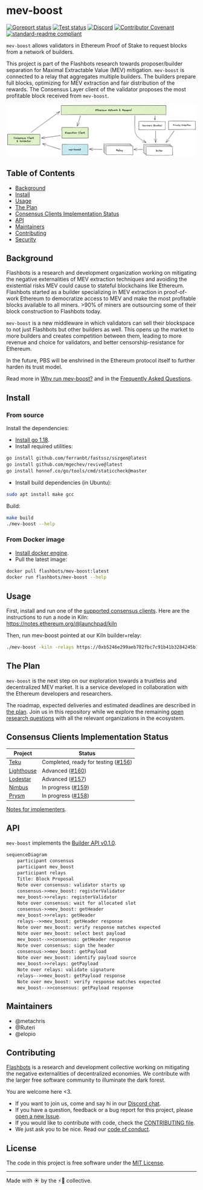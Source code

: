 # mev-boost

[![Goreport status](https://goreportcard.com/badge/github.com/flashbots/mev-boost)](https://goreportcard.com/report/github.com/flashbots/mev-boost)
[![Test status](https://github.com/flashbots/mev-boost/workflows/Go/badge.svg)](https://github.com/flashbots/mev-boost/actions?query=workflow%3A%22Go%22)
[![Discord](https://img.shields.io/discord/755466764501909692)](https://discord.gg/7hvTycdNcK)
[![Contributor Covenant](https://img.shields.io/badge/Contributor%20Covenant-2.1-4baaaa.svg)](CODE_OF_CONDUCT.md)
[![standard-readme compliant](https://img.shields.io/badge/readme%20style-standard-brightgreen.svg?style=rounded-square)](https://github.com/RichardLitt/standard-readme)

`mev-boost` allows validators in Ethereum Proof of Stake to request blocks from a network of builders.

This project is part of the Flashbots research towards proposer/builder separation for Maximal Extractable Value (MEV) mitigation. `mev-boost` is connected to a relay that aggregates multiple builders. The builders prepare full blocks, optimizing for MEV extraction and fair distribution of the rewards. The Consensus Layer client of the validator proposes the most profitable block received from `mev-boost`.

[![mev-boost service integration overview](https://raw.githubusercontent.com/flashbots/mev-boost/main/docs/mev-boost-integration-overview.png)](https://excalidraw.com/#json=VHl16agggXE1wIcnRD2RP,1irpGwhVpEgt6k05u-MbaQ)

## Table of Contents

- [Background](#background)
- [Install](#install)
- [Usage](#usage)
- [The Plan](#the-plan)
- [Consensus Clients Implementation Status](#consensus-clients-implementation-status)
- [API](#api)
- [Maintainers](#maintainers)
- [Contributing](#contributing)
- [Security](#security)

## Background

Flashbots is a research and development organization working on mitigating the negative externalities of MEV extraction techniques and avoiding the existential risks MEV could cause to stateful blockchains like Ethereum. Flashbots started as a builder specializing in MEV extraction in proof-of-work Ethereum to democratize access to MEV and make the most profitable blocks available to all miners. >90% of miners are outsourcing some of their block construction to Flashbots today.

`mev-boost` is a new middleware in which validators can sell their blockspace to not just Flashbots but other builders as well. This opens up the market to more builders and creates competition between them, leading to more revenue and choice for validators, and better censorship-resistance for Ethereum.

In the future, PBS will be enshrined in the Ethereum protocol itself to further harden its trust model.

Read more in [Why run mev-boost?](https://writings.flashbots.net/writings/why-run-mevboost/) and in the [Frequently Asked Questions](https://github.com/flashbots/mev-boost/wiki/Frequently-Asked-Questions).

## Install

### From source

Install the dependencies:

- [Install go 1.18](https://go.dev/doc/install).
- Install required utilities:

```bash
go install github.com/ferranbt/fastssz/sszgen@latest
go install github.com/mgechev/revive@latest
go install honnef.co/go/tools/cmd/staticcheck@master
```

- Install build dependencies (in Ubuntu):

```bash
sudo apt install make gcc
```

Build:

```bash
make build
./mev-boost --help
```

### From Docker image

- [Install docker engine](https://docs.docker.com/engine/install/).
- Pull the latest image:

```bash
docker pull flashbots/mev-boost:latest
docker run flashbots/mev-boost --help
```

## Usage

First, install and run one of the [supported consensus clients](#consensus-clients-implementation-status). Here are the instructions to run a node in Kiln: https://notes.ethereum.org/@launchpad/kiln

Then, run mev-boost pointed at our Kiln builder+relay:

```bash
./mev-boost -kiln -relays https://0xb5246e299aeb782fbc7c91b41b3284245b1ed5206134b0028b81dfb974e5900616c67847c2354479934fc4bb75519ee1@builder-relay-kiln.flashbots.net
```

## The Plan

`mev-boost` is the next step on our exploration towards a trustless and decentralized MEV market. It is a service developed in collaboration with the Ethereum developers and researchers.

The roadmap, expected deliveries and estimated deadlines are described in [the plan](https://github.com/flashbots/mev-boost/wiki/The-Plan-(tm)). Join us in this repository while we explore the remaining [open research questions](https://github.com/flashbots/mev-boost/wiki/Research#open-questions) with all the relevant organizations in the ecosystem.

## Consensus Clients Implementation Status

| Project                                             | Status
| --------------------------------------------------- | ---------------------------------------------------------------------------------------- |
| [Teku](https://github.com/ConsenSys/teku)           | Completed, ready for testing ([#156](https://github.com/flashbots/mev-boost/issues/156)) |
| [Lighthouse](https://github.com/sigp/lighthouse)    | Advanced ([#160](https://github.com/flashbots/mev-boost/issues/160))                     |
| [Lodestar](https://github.com/ChainSafe/lodestar)   | Advanced ([#157](https://github.com/flashbots/mev-boost/issues/157))                     |
| [Nimbus](https://github.com/status-im/nimbus-eth2/) | In progress ([#159](https://github.com/flashbots/mev-boost/issues/159))                  |
| [Prysm](https://github.com/prysmaticlabs/prysm/)    | In progress ([#158](https://github.com/flashbots/mev-boost/issues/158))                  |

[Notes for implementers](https://github.com/flashbots/mev-boost/wiki#implementation-resources).

## API

`mev-boost` implements the [Builder API v0.1.0](https://github.com/ethereum/builder-specs/tree/v0.1.0).

```mermaid
sequenceDiagram
    participant consensus
    participant mev_boost
    participant relays
    Title: Block Proposal
    Note over consensus: validator starts up
    consensus->>mev_boost: registerValidator
    mev_boost->>relays: registerValidator
    Note over consensus: wait for allocated slot
    consensus->>mev_boost: getHeader
    mev_boost->>relays: getHeader
    relays-->>mev_boost: getHeader response
    Note over mev_boost: verify response matches expected
    Note over mev_boost: select best payload
    mev_boost-->>consensus: getHeader response
    Note over consensus: sign the header
    consensus->>mev_boost: getPayload
    Note over mev_boost: identify payload source
    mev_boost->>relays: getPayload
    Note over relays: validate signature
    relays-->>mev_boost: getPayload response
    Note over mev_boost: verify response matches expected
    mev_boost-->>consensus: getPayload response
```

## Maintainers

- @metachris
- @Ruteri
- @elopio

## Contributing

[Flashbots](https://flashbots.net) is a research and development collective working on mitigating the negative externalities of decentralized economies. We contribute with the larger free software community to illuminate the dark forest.

You are welcome here <3.

- If you want to join us, come and say hi in our [Discord chat](https://discord.com/invite/7hvTycdNcK).
- If you have a question, feedback or a bug report for this project, please [open a new Issue](https://github.com/flashbots/mev-boost/issues).
- If you would like to contribute with code, check the [CONTRIBUTING file](CONTRIBUTING.md).
- We just ask you to be nice. Read our [code of conduct](CODE_OF_CONDUCT.md).

## License

The code in this project is free software under the [MIT License](LICENSE).

---

Made with ☀️ by the ⚡🤖 collective.
